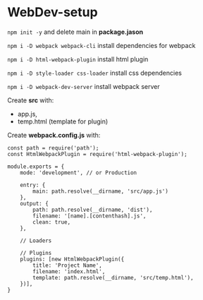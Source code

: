 # WebDev-setup

`npm init -y` and delete main in **package.jason**

`npm i -D webpack webpack-cli` install dependencies for webpack

`npm i -D html-webpack-plugin` install html plugin

`npm i -D style-loader css-loader` install css dependencies

`npm i -D webpack-dev-server` install webpack server

Create **src** with:
* app.js,
* temp.html (template for plugin)


Create **webpack.config.js** with:
```
const path = require('path');
const HtmlWebpackPlugin = require('html-webpack-plugin');

module.exports = {
    mode: 'development', // or Production

    entry: {
        main: path.resolve(__dirname, 'src/app.js')
    },
    output: {
        path: path.resolve(__dirname, 'dist'),
        filename: '[name].[contenthash].js',
        clean: true,
    },

    // Loaders

    // Plugins
    plugins: [new HtmlWebpackPlugin({
        title: 'Project Name',
        filename: 'index.html',
        template: path.resolve(__dirname, 'src/temp.html'),
    })],
}
```


